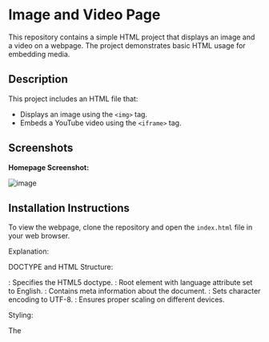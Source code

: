 # Image and Video Page

This repository contains a simple HTML project that displays an image and a video on a webpage. The project demonstrates basic HTML usage for embedding media.

## Description

This project includes an HTML file that:
- Displays an image using the `<img>` tag.
- Embeds a YouTube video using the `<iframe>` tag.

## Screenshots

**Homepage Screenshot:**

![image](https://github.com/user-attachments/assets/b1eb68d0-2d91-4b4f-b299-f6ff21df96d3)


## Installation Instructions

To view the webpage, clone the repository and open the `index.html` file in your web browser.

Explanation:

DOCTYPE and HTML Structure:

<!DOCTYPE html>: Specifies the HTML5 doctype.
<html lang="en">: Root element with language attribute set to English.
<head>: Contains meta information about the document.
<meta charset="UTF-8">: Sets character encoding to UTF-8.
<meta name="viewport" content="width=device-width, initial-scale=1.0">: Ensures proper scaling on different devices.
  
Styling:

The <style> block in the <head> section contains CSS to style the page.
body: Centers text and sets font family and margin.
img: Limits the maximum width of the image to 30% of the container.
iframe: Sets dimensions and maximum width for the video.

Body Content:

<h1>: Main heading of the page.
Image Section:
<section>: Separates content into distinct sections.
<img>: Displays the image with the specified source and alternative text.
Video Section:
<iframe>: Embeds a YouTube video with specified attributes for autoplay, controls, and fullscreen.

